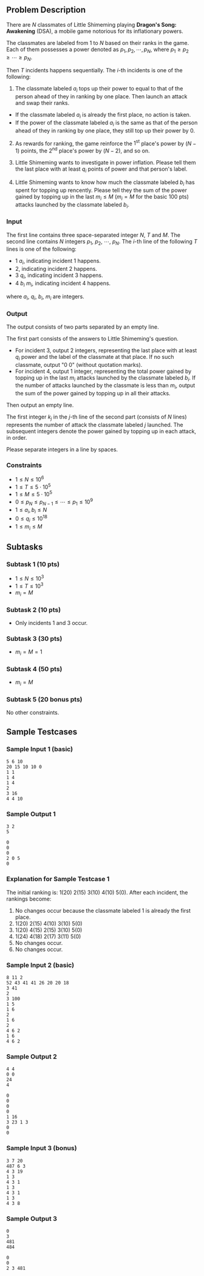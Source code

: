 ## Problem Description

There are $N$ classmates of Little Shimeming playing **Dragon's Song: Awakening** (DSA), a mobile game notorious for its inflationary powers.

The classmates are labeled from $1$ to $N$ based on their ranks in the game. Each of them possesses a power denoted as $p_1, p_2, \cdots, p_N$, where $p_1 \geq p_2 \geq \cdots \geq p_N$.

Then $T$ incidents happens sequentially. The $i$-th incidents is one of the following:

1. The classmate labeled $a_i$ tops up their power to equal to that of the person ahead of they in ranking by one place. Then launch an attack and swap their ranks. 
* If the classmate labeled $a_i$ is already the first place, no action is taken.
* If the power of the classmate labeled $a_i$ is the same as that of the person ahead of they in ranking by one place, they still top up their power by 0.

2. As rewards for ranking, the game reinforce the $1^{\text{st}}$ place's power by $(N-1)$ points, the $2^{\text{nd}}$ place's power by $(N-2)$, and so on.

3. Little Shimeming wants to investigate in power inflation. Please tell them the last place with at least $q_i$ points of power and that person's label.

4. Little Shimeming wants to know how much the classmate labeled $b_i$ has spent for topping up rencently. Please tell they the sum of the power gained by topping up in the last $m_i \leq M$ ($m_i = M$ for the basic 100 pts) attacks launched by the classmate labeled $b_i$.

### Input

The first line contains three space-separated integer $N$, $T$ and $M$.
The second line contains $N$ integers $p_1$, $p_2$, $\cdots$, $p_N$.
The $i$-th line of the following $T$ lines is one of the following:
* $1$ $a_i$, indicating incident 1 happens.
* $2$, indicating incident 2 happens.
* $3$ $q_i$, indicating incident 3 happens.
* $4$ $b_i$ $m_i$, indicating incident 4 happens.

where $a_i$, $q_i$, $b_i$, $m_i$ are integers.


### Output
The output consists of two parts separated by an empty line.

The first part consists of the answers to Little Shimeming's question.
* For incident 3, output 2 integers, representing the last place with at least $q_i$ power and the label of the classmate at that place. If no such classmate, output "$0$ $0$" (without quotation marks).
* For incident 4, output 1 integer, representing the total power gained by topping up in the last $m_i$ attacks launched by the classmate labeled $b_i$. If the number of attacks launched by the classmate is less than $m_i$, output the sum of the power gained by topping up in all their attacks.

Then output an empty line.

The first integer $k_j$ in the $j$-th line of the second part (consists of $N$ lines) represents the number of attack the classmate labeled $j$ launched. The subsequent integers denote the power gained by topping up in each attack, in order.

Please separate integers in a line by spaces.

### Constraints
* $1\leq N \leq 10^6$
* $1\leq T \leq 5\cdot 10^5$
* $1\leq M \leq 5\cdot 10^5$
* $0\leq p_N\leq p_{N-1}\leq \cdots \leq p_1 \leq 10^9$
* $1\leq a_i, b_i\leq N$
* $0\leq q_i \leq 10^{18}$
* $1\leq m_i \leq M$

## Subtasks
### Subtask 1 (10 pts)
* $1\leq N\leq 10^3$
* $1\leq T\leq 10^3$
* $m_i = M$

### Subtask 2 (10 pts)
* Only incidents 1 and 3 occur.

### Subtask 3 (30 pts)
* $m_i = M = 1$

### Subtask 4 (50 pts)
* $m_i = M$

### Subtask 5 (20 bonus pts)
No other constraints.

## Sample Testcases
### Sample Input 1 (basic)
```
5 6 10
20 15 10 10 0
1 1
1 4
1 4
2
3 16
4 4 10
```
### Sample Output 1
```
3 2
5

0
0
0
2 0 5
0
```
### Explanation for Sample Testcase 1
The initial ranking is: 1(20) 2(15) 3(10) 4(10) 5(0).
After each incident, the rankings become:
1. No changes occur because the classmate labeled 1 is already the first place.
2. 1(20) 2(15) 4(10) 3(10) 5(0)
3. 1(20) 4(15) 2(15) 3(10) 5(0)
4. 1(24) 4(18) 2(17) 3(11) 5(0)
5. No changes occur.
6. No changes occur.

### Sample Input 2 (basic)
```
8 11 2
52 43 41 41 26 20 20 18
3 41
2
3 100
1 5
1 6
2
1 6
2
4 6 2
1 6
4 6 2
```
### Sample Output 2
```
4 4
0 0
24
4

0
0
0
0
1 16
3 23 1 3
0
0
```

### Sample Input 3 (bonus)
```
3 7 20
487 6 3
4 3 19
1 3
4 3 1
1 3
4 3 1
1 3
4 3 8
```
### Sample Output 3
```
0
3
481
484

0
0
2 3 481
```
